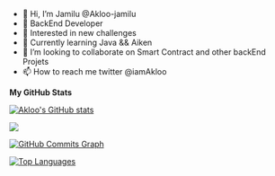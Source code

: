 - 👋 Hi, I’m Jamilu @Akloo-jamilu
- 🔗 BackEnd Developer
- 👀 Interested in new challenges 
- 🌱 Currently learning Java && Aiken
- 💞️ I’m looking to collaborate on Smart Contract and other backEnd Projets
- 📫 How to reach me twitter @iamAkloo

<b>My GitHub Stats</b>

<a href="http://www.github.com/mamt4real"><img src="https://github-readme-stats.vercel.app/api?username=Akloo-jamilu&show_icons=true&hide=&count_private=true&title_color=14b8a6&text_color=ffffff&icon_color=ec4899&bg_color=1c1917&hide_border=true&show_icons=true" alt="Akloo's GitHub stats" /></a>

<a href="http://www.github.com/mamt4real"><img src="https://github-readme-streak-stats.herokuapp.com/?user=Akloo-jamilu&stroke=ffffff&background=1c1917&ring=14b8a6&fire=14b8a6&currStreakNum=ffffff&currStreakLabel=14b8a6&sideNums=ffffff&sideLabels=ffffff&dates=ffffff&hide_border=true" /></a>

<a href="http://www.github.com/mamt4real"><img src="https://activity-graph.herokuapp.com/graph?username=Akloo-jamilu&bg_color=1c1917&color=ffffff&line=ec4899&point=ffffff&area_color=1c1917&area=true&hide_border=true&custom_title=GitHub%20Commits%20Graph" alt="GitHub Commits Graph" /></a>

<a href="https://github.com/mamt4real" align="left"><img src="https://github-readme-stats.vercel.app/api/top-langs/?username=Akloo-jamilu&langs_count=10&title_color=14b8a6&text_color=ffffff&icon_color=ec4899&bg_color=1c1917&hide_border=true&locale=en&custom_title=Top%20%Languages" alt="Top Languages" /></a>

